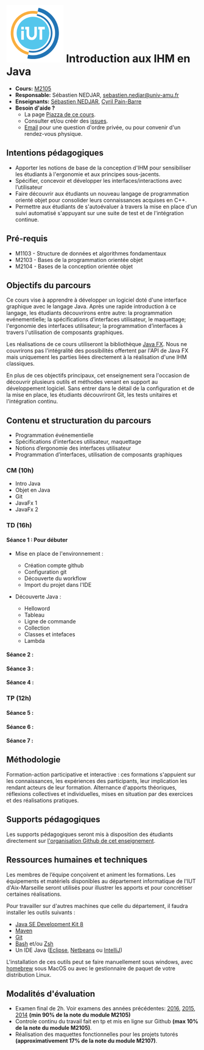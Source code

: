 
# <img src="assets/logo.png" alt="class logo" class="logo"/> Introduction aux IHM en Java

* **Cours:** [M2105](http://cache.media.enseignementsup-recherche.gouv.fr/file/25/09/7/PPN_INFORMATIQUE_256097.pdf)
* **Responsable:** Sébastien NEDJAR, [sebastien.nedjar@univ-amu.fr](mailto:sebastien.nedjar@univ-amu.fr)
* **Enseignants:** [Sébastien NEDJAR](mailto:sebastien.nedjar@univ-amu.fr), [Cyril Pain-Barre](mailto:cyril.pain-barre@univ-amu.fr)
* **Besoin d'aide ?**
    * La page [Piazza de ce cours](https://piazza.com/univ-amu.fr/spring2017/m2105/home).
    * Consulter et/ou créér des [issues](https://github.com/IUTInfoAix-M2105/Syllabus/issues).
    * [Email](mailto:sebastien.nedjar@univ-amu.fr) pour une question d'ordre privée, ou pour convenir d'un rendez-vous physique.

## Intentions pédagogiques
- Apporter les notions de base de la conception d'IHM pour sensibiliser les étudiants à l'ergonomie et aux principes sous-jacents.
- Spécifier, concevoir et développer les interfaces/interactions avec l’utilisateur 
- Faire découvrir aux étudiants un nouveau langage de programmation orienté objet pour consolider leurs connaissances acquises en C++.
- Permettre aux étudiants de s'autoévaluer à travers la mise en place d'un suivi automatisé s'appuyant sur une suite de test et de l'intégration continue.

## Pré-requis
 - M1103 - Structure de données et algorithmes fondamentaux 
 - M2103 - Bases de la programmation orientée objet
 - M2104 - Bases de la conception orientée objet 
 
## Objectifs du parcours
Ce cours vise à apprendre à développer un logiciel doté d'une interface graphique avec le langage Java. Après une rapide introduction à ce langage, les étudiants découvrirons entre autre:  la programmation evénementielle; la spécifications d’interfaces utilisateur, le maquettage; l'ergonomie des interfaces utilisateur; la programmation d’interfaces à travers l'utilisation de composants graphiques.

Les réalisations de ce cours utiliseront la bibliothèque [Java FX](http://docs.oracle.com/javase/8/javase-clienttechnologies.htm). Nous ne couvrirons pas l'intégralité des possibilités offertent par l'API de Java FX mais uniquement les parties liées directement à la réalisation d'une IHM classiques.

En plus de ces objectifs principaux, cet enseignement sera l'occasion de découvrir plusieurs outils et méthodes venant en support au développement logiciel. Sans entrer dans le détail de la configuration et de la mise en place, les étudiants découvriront Git, les tests unitaires et l'intégration continu.

## Contenu et structuration du parcours

- Programmation événementielle
- Spécifications d’interfaces utilisateur, maquettage
- Notions d’ergonomie des interfaces utilisateur
- Programmation d’interfaces, utilisation de composants graphiques 

### CM (10h)
- Intro Java
- Objet en Java
- Git
- JavaFx 1
- JavaFx 2

### TD (16h)
#### Séance 1 : Pour débuter
- Mise en place de l'environnement  :
  * Création compte github
  * Configuration git
  * Découverte du workflow
  * Import du projet dans l'IDE

- Découverte Java :
  * Helloword
  * Tableau
  * Ligne de commande
  * Collection
  * Classes et intefaces
  * Lambda

#### Séance 2 :
#### Séance 3 :
#### Séance 4 :

### TP (12h)

#### Séance 5 :
#### Séance 6 :
#### Séance 7 :

## Méthodologie
Formation-action participative et interactive : ces formations s'appuient sur les connaissances, les expériences des participants, leur implication les rendant acteurs de leur formation.
Alternance d'apports théoriques, réflexions collectives et individuelles, mises en situation par des exercices et des réalisations pratiques.

## Supports pédagogiques
Les supports pédagogiques seront mis à disposition des étudiants directement sur [l'organisation Github de cet enseignement](https://github.com/IUTInfoAix-M2105). 

## Ressources humaines et techniques
Les membres de l’équipe conçoivent et animent les formations. Les équipements et matériels disponibles au département informatique de l'IUT d'Aix-Marseille seront utilisés pour illustrer les apports et pour concrétiser certaines réalisations.

Pour travailler sur d'autres machines que celle du département, il faudra installer les outils suivants : 
- [Java SE Development Kit 8](http://www.oracle.com/technetwork/java/javase/downloads/jdk8-downloads-2133151.html)
- [Maven](https://maven.apache.org/)
- [Git](https://git-scm.com/)
- [Bash](https://www.gnu.org/software/bash/) et/ou [Zsh](http://ohmyz.sh/)
- Un IDE Java ([Eclipse](http://www.eclipse.org/downloads/packages/eclipse-ide-java-developers/keplersr1), [Netbeans](https://netbeans.org/downloads/) ou [IntelliJ](https://www.jetbrains.com/idea/))

L'installation de ces outils peut se faire manuellement sous windows, avec [homebrew](https://brew.sh/index_fr.html) sous MacOS ou avec le gestionnaire de paquet de votre distribution Linux.

## Modalités d'évaluation
 - Examen final de 2h. Voir examens des années précédentes: [2016](https://github.com/IUTInfoAix-M2105/TestIHM2016/blob/master/Sujet.md), [2015](https://github.com/IUTInfoAix-M2105/TestIHM2015/blob/master/Sujet.md), [2014](https://github.com/IUTInfoAix-M2105/TestIHM2014/blob/master/Sujet.md) **(min 90% de la note du module M2105)**
 - Controle continu du travail fait en tp et mis en ligne sur Github **(max 10% de la note du module M2105)**.
 - Réalisation des maquettes fonctionnelles pour les projets tutorés **(approximativement 17% de la note du module M2107)**.
